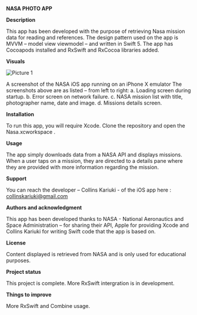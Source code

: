 **NASA PHOTO APP**

**Description**

This app has been developed with the purpose of retrieving Nasa mission data for reading and references.
The design pattern used on the app is MVVM – model view viewmodel – and written in Swift 5. 
The app has Cocoapods installed and RxSwift and RxCocoa libraries added.

**Visuals**

![Picture 1](https://user-images.githubusercontent.com/28135810/123601447-5d30a200-d800-11eb-8bea-ca5e2a719602.jpg)

 A screenshot of the NASA iOS app running on an iPhone X emulator
The screenshots above are as listed – from left to right:
  a. Loading screen during startup.
  b. Error screen on network failure.
  c. NASA mission list with title, photographer name, date and image.
  d. Missions details screen.
  
**Installation**

To run this app, you will require Xcode. Clone the repository and open the Nasa.xcworkspace .

**Usage**

The app simply downloads data from a NASA API and displays missions. When a user taps on a mission, they are directed to a details pane where they are provided with more information regarding the mission.

**Support**

You can reach the developer – Collins Kariuki -  of the iOS app here : collinskariuki@gmail.com

**Authors and acknowledgment**

This app has been developed thanks to NASA - National Aeronautics and Space Administration – for sharing their API, Apple for providing Xcode and Collins Kariuki for writing Swift code that the app is based on.

**License**

Content displayed is retrieved from NASA and is only used for educational purposes.

**Project status**

This project is complete. More RxSwift intergration is in development.

**Things to improve**

More RxSwift and Combine usage.
